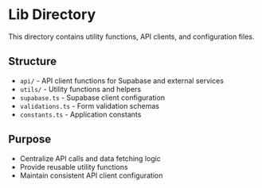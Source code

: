 # Lib Directory

This directory contains utility functions, API clients, and configuration files.

## Structure
- `api/` - API client functions for Supabase and external services
- `utils/` - Utility functions and helpers
- `supabase.ts` - Supabase client configuration
- `validations.ts` - Form validation schemas
- `constants.ts` - Application constants

## Purpose
- Centralize API calls and data fetching logic
- Provide reusable utility functions
- Maintain consistent API client configuration 